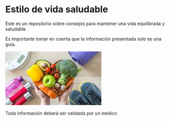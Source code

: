 # Estilo de vida saludable
Este es un repositorio sobre consejos para mantener una vida equilibrada y saludable

Es importante tomar en cuenta que la información presentada solo es una guía.

![Vida saludable](/imagenes/primera_imagen.jpeg)


Toda información deberá ser validada por un médico 
